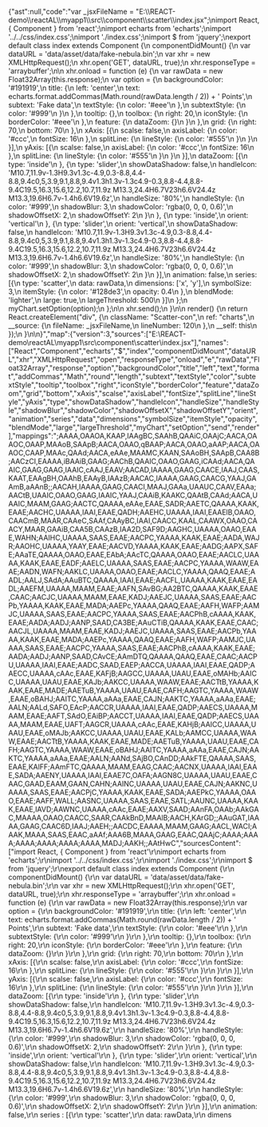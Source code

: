 {"ast":null,"code":"var _jsxFileName = \"E:\\\\REACT-demo\\\\reactAL\\\\myapp1\\\\src\\\\component\\\\scatter\\\\index.jsx\";\nimport React, { Component } from 'react';\nimport echarts from 'echarts';\nimport '../../css/index.css';\nimport './index.css';\nimport $ from 'jquery';\nexport default class index extends Component {\n  componentDidMount() {\n    var dataURL = 'data/asset/data/fake-nebula.bin';\n    var xhr = new XMLHttpRequest();\n    xhr.open('GET', dataURL, true);\n    xhr.responseType = 'arraybuffer';\n\n    xhr.onload = function (e) {\n      var rawData = new Float32Array(this.response);\n      var option = {\n        backgroundColor: '#191919',\n        title: {\n          left: 'center',\n          text: echarts.format.addCommas(Math.round(rawData.length / 2)) + ' Points',\n          subtext: 'Fake data',\n          textStyle: {\n            color: '#eee'\n          },\n          subtextStyle: {\n            color: '#999'\n          }\n        },\n        tooltip: {},\n        toolbox: {\n          right: 20,\n          iconStyle: {\n            borderColor: '#eee'\n          },\n          feature: {\n            dataZoom: {}\n          }\n        },\n        grid: {\n          right: 70,\n          bottom: 70\n        },\n        xAxis: [{\n          scalse: false,\n          axisLabel: {\n            color: '#ccc',\n            fontSize: 16\n          },\n          splitLine: {\n            lineStyle: {\n              color: '#555'\n            }\n          }\n        }],\n        yAxis: [{\n          scalse: false,\n          axisLabel: {\n            color: '#ccc',\n            fontSize: 16\n          },\n          splitLine: {\n            lineStyle: {\n              color: '#555'\n            }\n          }\n        }],\n        dataZoom: [{\n          type: 'inside'\n        }, {\n          type: 'slider',\n          showDataShadow: false,\n          handleIcon: 'M10.7,11.9v-1.3H9.3v1.3c-4.9,0.3-8.8,4.4-8.8,9.4c0,5,3.9,9.1,8.8,9.4v1.3h1.3v-1.3c4.9-0.3,8.8-4.4,8.8-9.4C19.5,16.3,15.6,12.2,10.7,11.9z M13.3,24.4H6.7V23h6.6V24.4z M13.3,19.6H6.7v-1.4h6.6V19.6z',\n          handleSize: '80%',\n          handleStyle: {\n            color: '#999',\n            shadowBlur: 3,\n            shadowColor: 'rgba(0, 0, 0, 0.6)',\n            shadowOffsetX: 2,\n            shadowOffsetY: 2\n          }\n        }, {\n          type: 'inside',\n          orient: 'vertical'\n        }, {\n          type: 'slider',\n          orient: 'vertical',\n          showDataShadow: false,\n          handleIcon: 'M10.7,11.9v-1.3H9.3v1.3c-4.9,0.3-8.8,4.4-8.8,9.4c0,5,3.9,9.1,8.8,9.4v1.3h1.3v-1.3c4.9-0.3,8.8-4.4,8.8-9.4C19.5,16.3,15.6,12.2,10.7,11.9z M13.3,24.4H6.7V23h6.6V24.4z M13.3,19.6H6.7v-1.4h6.6V19.6z',\n          handleSize: '80%',\n          handleStyle: {\n            color: '#999',\n            shadowBlur: 3,\n            shadowColor: 'rgba(0, 0, 0, 0.6)',\n            shadowOffsetX: 2,\n            shadowOffsetY: 2\n          }\n        }],\n        animation: false,\n        series: [{\n          type: 'scatter',\n          data: rawData,\n          dimensions: ['x', 'y'],\n          symbolSize: 3,\n          itemStyle: {\n            color: '#128de3',\n            opacity: 0.4\n          },\n          blendMode: 'lighter',\n          large: true,\n          largeThreshold: 500\n        }]\n      };\n      myChart.setOption(option);\n    };\n\n    xhr.send();\n  }\n\n  render() {\n    return React.createElement(\"div\", {\n      className: \"Scatter-con\",\n      ref: \"charts\",\n      __source: {\n        fileName: _jsxFileName,\n        lineNumber: 120\n      },\n      __self: this\n    });\n  }\n\n}","map":{"version":3,"sources":["E:\\REACT-demo\\reactAL\\myapp1\\src\\component\\scatter\\index.jsx"],"names":["React","Component","echarts","$","index","componentDidMount","dataURL","xhr","XMLHttpRequest","open","responseType","onload","e","rawData","Float32Array","response","option","backgroundColor","title","left","text","format","addCommas","Math","round","length","subtext","textStyle","color","subtextStyle","tooltip","toolbox","right","iconStyle","borderColor","feature","dataZoom","grid","bottom","xAxis","scalse","axisLabel","fontSize","splitLine","lineStyle","yAxis","type","showDataShadow","handleIcon","handleSize","handleStyle","shadowBlur","shadowColor","shadowOffsetX","shadowOffsetY","orient","animation","series","data","dimensions","symbolSize","itemStyle","opacity","blendMode","large","largeThreshold","myChart","setOption","send","render"],"mappings":";AAAA,OAAOA,KAAP,IAAgBC,SAAhB,QAAiC,OAAjC;AACA,OAAOC,OAAP,MAAoB,SAApB;AACA,OAAO,qBAAP;AACA,OAAO,aAAP;AACA,OAAOC,CAAP,MAAc,QAAd;AACA,eAAe,MAAMC,KAAN,SAAoBH,SAApB,CAA8B;AACzCI,EAAAA,iBAAiB,GAAG;AAChB,QAAIC,OAAO,GAAG,iCAAd;AACA,QAAIC,GAAG,GAAG,IAAIC,cAAJ,EAAV;AACAD,IAAAA,GAAG,CAACE,IAAJ,CAAS,KAAT,EAAgBH,OAAhB,EAAyB,IAAzB;AACAC,IAAAA,GAAG,CAACG,YAAJ,GAAmB,aAAnB;;AACAH,IAAAA,GAAG,CAACI,MAAJ,GAAa,UAAUC,CAAV,EAAa;AACtB,UAAIC,OAAO,GAAG,IAAIC,YAAJ,CAAiB,KAAKC,QAAtB,CAAd;AACA,UAAIC,MAAM,GAAG;AACTC,QAAAA,eAAe,EAAE,SADR;AAETC,QAAAA,KAAK,EAAE;AACHC,UAAAA,IAAI,EAAE,QADH;AAEHC,UAAAA,IAAI,EAAElB,OAAO,CAACmB,MAAR,CAAeC,SAAf,CAAyBC,IAAI,CAACC,KAAL,CAAWX,OAAO,CAACY,MAAR,GAAiB,CAA5B,CAAzB,IAA2D,SAF9D;AAGHC,UAAAA,OAAO,EAAE,WAHN;AAIHC,UAAAA,SAAS,EAAE;AACPC,YAAAA,KAAK,EAAE;AADA,WAJR;AAOHC,UAAAA,YAAY,EAAE;AACVD,YAAAA,KAAK,EAAE;AADG;AAPX,SAFE;AAaTE,QAAAA,OAAO,EAAE,EAbA;AAcTC,QAAAA,OAAO,EAAE;AACLC,UAAAA,KAAK,EAAE,EADF;AAELC,UAAAA,SAAS,EAAE;AACPC,YAAAA,WAAW,EAAE;AADN,WAFN;AAKLC,UAAAA,OAAO,EAAE;AACLC,YAAAA,QAAQ,EAAE;AADL;AALJ,SAdA;AAuBTC,QAAAA,IAAI,EAAE;AACFL,UAAAA,KAAK,EAAE,EADL;AAEFM,UAAAA,MAAM,EAAE;AAFN,SAvBG;AA2BTC,QAAAA,KAAK,EAAE,CAAC;AACJC,UAAAA,MAAM,EAAE,KADJ;AAEJC,UAAAA,SAAS,EAAE;AACPb,YAAAA,KAAK,EAAE,MADA;AAEPc,YAAAA,QAAQ,EAAE;AAFH,WAFP;AAMJC,UAAAA,SAAS,EAAE;AACPC,YAAAA,SAAS,EAAE;AACPhB,cAAAA,KAAK,EAAE;AADA;AADJ;AANP,SAAD,CA3BE;AAuCTiB,QAAAA,KAAK,EAAE,CAAC;AACJL,UAAAA,MAAM,EAAE,KADJ;AAEJC,UAAAA,SAAS,EAAE;AACPb,YAAAA,KAAK,EAAE,MADA;AAEPc,YAAAA,QAAQ,EAAE;AAFH,WAFP;AAMJC,UAAAA,SAAS,EAAE;AACPC,YAAAA,SAAS,EAAE;AACPhB,cAAAA,KAAK,EAAE;AADA;AADJ;AANP,SAAD,CAvCE;AAmDTQ,QAAAA,QAAQ,EAAE,CAAC;AACPU,UAAAA,IAAI,EAAE;AADC,SAAD,EAEP;AACCA,UAAAA,IAAI,EAAE,QADP;AAECC,UAAAA,cAAc,EAAE,KAFjB;AAGCC,UAAAA,UAAU,EAAE,oMAHb;AAICC,UAAAA,UAAU,EAAE,KAJb;AAKCC,UAAAA,WAAW,EAAE;AACTtB,YAAAA,KAAK,EAAE,MADE;AAETuB,YAAAA,UAAU,EAAE,CAFH;AAGTC,YAAAA,WAAW,EAAE,oBAHJ;AAITC,YAAAA,aAAa,EAAE,CAJN;AAKTC,YAAAA,aAAa,EAAE;AALN;AALd,SAFO,EAcP;AACCR,UAAAA,IAAI,EAAE,QADP;AAECS,UAAAA,MAAM,EAAE;AAFT,SAdO,EAiBP;AACCT,UAAAA,IAAI,EAAE,QADP;AAECS,UAAAA,MAAM,EAAE,UAFT;AAGCR,UAAAA,cAAc,EAAE,KAHjB;AAICC,UAAAA,UAAU,EAAE,oMAJb;AAKCC,UAAAA,UAAU,EAAE,KALb;AAMCC,UAAAA,WAAW,EAAE;AACTtB,YAAAA,KAAK,EAAE,MADE;AAETuB,YAAAA,UAAU,EAAE,CAFH;AAGTC,YAAAA,WAAW,EAAE,oBAHJ;AAITC,YAAAA,aAAa,EAAE,CAJN;AAKTC,YAAAA,aAAa,EAAE;AALN;AANd,SAjBO,CAnDD;AAkFTE,QAAAA,SAAS,EAAE,KAlFF;AAmFTC,QAAAA,MAAM,EAAG,CAAC;AACNX,UAAAA,IAAI,EAAE,SADA;AAENY,UAAAA,IAAI,EAAE7C,OAFA;AAGN8C,UAAAA,UAAU,EAAE,CAAC,GAAD,EAAM,GAAN,CAHN;AAINC,UAAAA,UAAU,EAAE,CAJN;AAKNC,UAAAA,SAAS,EAAE;AACPjC,YAAAA,KAAK,EAAE,SADA;AAEPkC,YAAAA,OAAO,EAAE;AAFF,WALL;AASNC,UAAAA,SAAS,EAAE,SATL;AAUNC,UAAAA,KAAK,EAAE,IAVD;AAWNC,UAAAA,cAAc,EAAE;AAXV,SAAD;AAnFA,OAAb;AAkGAC,MAAAA,OAAO,CAACC,SAAR,CAAkBnD,MAAlB;AACH,KArGD;;AAuGAT,IAAAA,GAAG,CAAC6D,IAAJ;AAEH;;AACDC,EAAAA,MAAM,GAAG;AACL,WACI;AAAK,MAAA,SAAS,EAAC,aAAf;AAA6B,MAAA,GAAG,EAAC,QAAjC;AAAA;AAAA;AAAA;AAAA;AAAA;AAAA,MADJ;AAKH;;AAtHwC","sourcesContent":["import React, { Component } from 'react'\r\nimport echarts from 'echarts';\r\nimport '../../css/index.css';\r\nimport './index.css';\r\nimport $ from 'jquery';\r\nexport default class index extends Component {\r\n    componentDidMount() {\r\n        var dataURL = 'data/asset/data/fake-nebula.bin';\r\n        var xhr = new XMLHttpRequest();\r\n        xhr.open('GET', dataURL, true);\r\n        xhr.responseType = 'arraybuffer';\r\n        xhr.onload = function (e) {\r\n            var rawData = new Float32Array(this.response);\r\n            var option = {\r\n                backgroundColor: '#191919',\r\n                title: {\r\n                    left: 'center',\r\n                    text: echarts.format.addCommas(Math.round(rawData.length / 2)) + ' Points',\r\n                    subtext: 'Fake data',\r\n                    textStyle: {\r\n                        color: '#eee'\r\n                    },\r\n                    subtextStyle: {\r\n                        color: '#999'\r\n                    }\r\n                },\r\n                tooltip: {},\r\n                toolbox: {\r\n                    right: 20,\r\n                    iconStyle: {\r\n                        borderColor: '#eee'\r\n                    },\r\n                    feature: {\r\n                        dataZoom: {}\r\n                    }\r\n                },\r\n                grid: {\r\n                    right: 70,\r\n                    bottom: 70\r\n                },\r\n                xAxis: [{\r\n                    scalse: false,\r\n                    axisLabel: {\r\n                        color: '#ccc',\r\n                        fontSize: 16\r\n                    },\r\n                    splitLine: {\r\n                        lineStyle: {\r\n                            color: '#555'\r\n                        }\r\n                    }\r\n                }],\r\n                yAxis: [{\r\n                    scalse: false,\r\n                    axisLabel: {\r\n                        color: '#ccc',\r\n                        fontSize: 16\r\n                    },\r\n                    splitLine: {\r\n                        lineStyle: {\r\n                            color: '#555'\r\n                        }\r\n                    }\r\n                }],\r\n                dataZoom: [{\r\n                    type: 'inside'\r\n                }, {\r\n                    type: 'slider',\r\n                    showDataShadow: false,\r\n                    handleIcon: 'M10.7,11.9v-1.3H9.3v1.3c-4.9,0.3-8.8,4.4-8.8,9.4c0,5,3.9,9.1,8.8,9.4v1.3h1.3v-1.3c4.9-0.3,8.8-4.4,8.8-9.4C19.5,16.3,15.6,12.2,10.7,11.9z M13.3,24.4H6.7V23h6.6V24.4z M13.3,19.6H6.7v-1.4h6.6V19.6z',\r\n                    handleSize: '80%',\r\n                    handleStyle: {\r\n                        color: '#999',\r\n                        shadowBlur: 3,\r\n                        shadowColor: 'rgba(0, 0, 0, 0.6)',\r\n                        shadowOffsetX: 2,\r\n                        shadowOffsetY: 2\r\n                    }\r\n                }, {\r\n                    type: 'inside',\r\n                    orient: 'vertical'\r\n                }, {\r\n                    type: 'slider',\r\n                    orient: 'vertical',\r\n                    showDataShadow: false,\r\n                    handleIcon: 'M10.7,11.9v-1.3H9.3v1.3c-4.9,0.3-8.8,4.4-8.8,9.4c0,5,3.9,9.1,8.8,9.4v1.3h1.3v-1.3c4.9-0.3,8.8-4.4,8.8-9.4C19.5,16.3,15.6,12.2,10.7,11.9z M13.3,24.4H6.7V23h6.6V24.4z M13.3,19.6H6.7v-1.4h6.6V19.6z',\r\n                    handleSize: '80%',\r\n                    handleStyle: {\r\n                        color: '#999',\r\n                        shadowBlur: 3,\r\n                        shadowColor: 'rgba(0, 0, 0, 0.6)',\r\n                        shadowOffsetX: 2,\r\n                        shadowOffsetY: 2\r\n                    }\r\n                }],\r\n                animation: false,\r\n                series : [{\r\n                    type: 'scatter',\r\n                    data: rawData,\r\n                    dimens